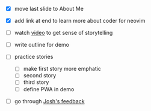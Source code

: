 - [x] move last slide to About Me
- [x] add link at end to learn more about coder for neovim
- [ ] watch [video](https://www.youtube.com/watch?v=2ORWaIqyj7k&ab_channel=Theena) to get sense of storytelling
- [ ] write outline for demo
- [ ] practice stories
    - [ ] make first story more emphatic
    - [ ] second story
    - [ ] third story
    - [ ] define PWA in demo
- [ ] go through [Josh's feedback](https://joshuakgoldberg.notion.site/JS-Joe-Neovim-Talk-e491f26d3d2b4b83ba95ef345e0b63b5)

